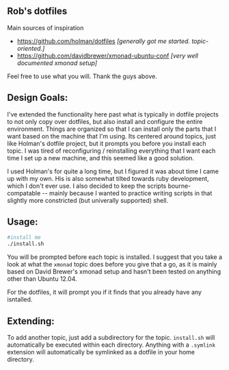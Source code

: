 Rob's dotfiles
---

Main sources of inspiration
- https://github.com/holman/dotfiles *[generally got me started.  topic-oriented.]*
- https://github.com/davidbrewer/xmonad-ubuntu-conf  *[very well documented xmonad setup]*

Feel free to use what you will.  Thank the guys above.

Design Goals:
---
I've extended the functionality here past what is typically in dotfile projects
to not only copy over dotfiles, but also install and configure
the entire environment.  Things are organized so that I can install only the parts that 
I want based on the machine that I'm using. Its centered around topics, just like Holman's 
dotfile project, but it prompts you before you install each topic. I was tired of
reconfiguring / reinstalling everything that I want each time I set up a new machine, and 
this seemed like a good solution.

I used Holman's for quite a long time, but I figured it was about time I came up with my 
own.  His is also somewhat tilted towards ruby development, which I don't ever use.
I also decided to keep the scripts bourne-compatable -- mainly because
I wanted to practice writing scripts in that slightly more constricted (but univerally supported) shell.

Usage:
---

```sh
#install me
./install.sh

```

You will be prompted before each topic is installed.  I suggest that you take a look
at what the ```xmonad``` topic does before you give that a go, as it is mainly based on 
David Brewer's xmonad setup and hasn't been tested on anything other than Ubuntu 12.04.

For the dotfiles, it will prompt you if it finds that you already have any isntalled.

Extending:
---
To add another topic, just add a subdirectory for the topic.  ```install.sh``` will automatically
be executed within each directory.  Anything with a ```.symlink``` extension will automatically be symlinked
as a dotfile in your home directory.

